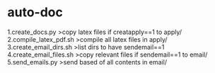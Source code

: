 # auto-doc
1.create_docs.py
	>copy latex files if creatapply==1 to apply/
2.compile_latex_pdf.sh
	>compile all latex files in apply/
3.create_email_dirs.sh
	>list dirs to have sendemail==1
4.create_email_files.sh
	>copy relevant files if sendemail==1 to email/
5.send_emails.py
	>send based of all contents in email/